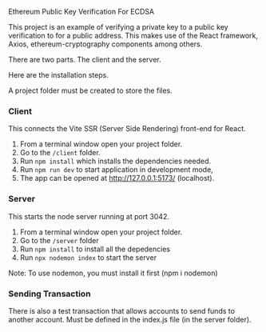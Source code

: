 Ethereum Public Key Verification For ECDSA

This project is an example of verifying a private key to a public key verification to for a public address. This makes use of the React framework, Axios, ethereum-cryptography components among others.

There are two parts. The client and the server.

Here are the installation steps.

A project folder must be created to store the files.

### Client

This connects the Vite SSR (Server Side Rendering) front-end for React.

1. From a terminal window open your project folder.
2. Go to the `/client` folder.
3. Run `npm install` which installs the dependencies needed.
4. Run `npm run dev` to start application in development mode,
5. The app can be opened at http://127.0.0.1:5173/ (localhost).

### Server

This starts the node server running at port 3042.

1. From a terminal window open your project folder.
2. Go to the `/server` folder
3. Run `npm install` to install all the depedencies
4. Run `npx nodemon index` to start the server

Note: To use nodemon, you must install it first (npm i nodemon)

### Sending Transaction

There is also a test transaction that allows accounts to send funds to another
account. Must be defined in the index.js file (in the server folder).

